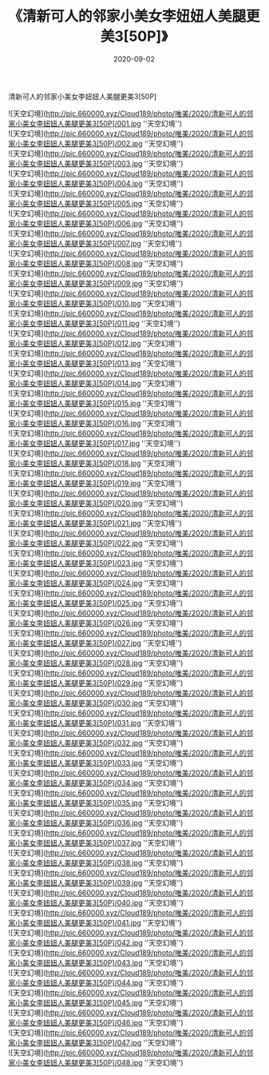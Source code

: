 ﻿---
layout: post
title:  《清新可人的邻家小美女李妞妞人美腿更美3[50P]》
date:   2020-09-02
img: http://pic.660000.xyz/Cloud189/photo/唯美/2020/清新可人的邻家小美女李妞妞人美腿更美3[50P]/000.jpg
categories: [美女, 清纯, 唯美]
---

清新可人的邻家小美女李妞妞人美腿更美3[50P]



![天空幻境](http://pic.660000.xyz/Cloud189/photo/唯美/2020/清新可人的邻家小美女李妞妞人美腿更美3[50P]/001.jpg ''天空幻境'') <br>
![天空幻境](http://pic.660000.xyz/Cloud189/photo/唯美/2020/清新可人的邻家小美女李妞妞人美腿更美3[50P]/002.jpg ''天空幻境'') <br>
![天空幻境](http://pic.660000.xyz/Cloud189/photo/唯美/2020/清新可人的邻家小美女李妞妞人美腿更美3[50P]/003.jpg ''天空幻境'') <br>
![天空幻境](http://pic.660000.xyz/Cloud189/photo/唯美/2020/清新可人的邻家小美女李妞妞人美腿更美3[50P]/004.jpg ''天空幻境'') <br>
![天空幻境](http://pic.660000.xyz/Cloud189/photo/唯美/2020/清新可人的邻家小美女李妞妞人美腿更美3[50P]/005.jpg ''天空幻境'') <br>
![天空幻境](http://pic.660000.xyz/Cloud189/photo/唯美/2020/清新可人的邻家小美女李妞妞人美腿更美3[50P]/006.jpg ''天空幻境'') <br>
![天空幻境](http://pic.660000.xyz/Cloud189/photo/唯美/2020/清新可人的邻家小美女李妞妞人美腿更美3[50P]/007.jpg ''天空幻境'') <br>
![天空幻境](http://pic.660000.xyz/Cloud189/photo/唯美/2020/清新可人的邻家小美女李妞妞人美腿更美3[50P]/008.jpg ''天空幻境'') <br>
![天空幻境](http://pic.660000.xyz/Cloud189/photo/唯美/2020/清新可人的邻家小美女李妞妞人美腿更美3[50P]/009.jpg ''天空幻境'') <br>
![天空幻境](http://pic.660000.xyz/Cloud189/photo/唯美/2020/清新可人的邻家小美女李妞妞人美腿更美3[50P]/010.jpg ''天空幻境'') <br>
![天空幻境](http://pic.660000.xyz/Cloud189/photo/唯美/2020/清新可人的邻家小美女李妞妞人美腿更美3[50P]/011.jpg ''天空幻境'') <br>
![天空幻境](http://pic.660000.xyz/Cloud189/photo/唯美/2020/清新可人的邻家小美女李妞妞人美腿更美3[50P]/012.jpg ''天空幻境'') <br>
![天空幻境](http://pic.660000.xyz/Cloud189/photo/唯美/2020/清新可人的邻家小美女李妞妞人美腿更美3[50P]/013.jpg ''天空幻境'') <br>
![天空幻境](http://pic.660000.xyz/Cloud189/photo/唯美/2020/清新可人的邻家小美女李妞妞人美腿更美3[50P]/014.jpg ''天空幻境'') <br>
![天空幻境](http://pic.660000.xyz/Cloud189/photo/唯美/2020/清新可人的邻家小美女李妞妞人美腿更美3[50P]/015.jpg ''天空幻境'') <br>
![天空幻境](http://pic.660000.xyz/Cloud189/photo/唯美/2020/清新可人的邻家小美女李妞妞人美腿更美3[50P]/016.jpg ''天空幻境'') <br>
![天空幻境](http://pic.660000.xyz/Cloud189/photo/唯美/2020/清新可人的邻家小美女李妞妞人美腿更美3[50P]/017.jpg ''天空幻境'') <br>
![天空幻境](http://pic.660000.xyz/Cloud189/photo/唯美/2020/清新可人的邻家小美女李妞妞人美腿更美3[50P]/018.jpg ''天空幻境'') <br>
![天空幻境](http://pic.660000.xyz/Cloud189/photo/唯美/2020/清新可人的邻家小美女李妞妞人美腿更美3[50P]/019.jpg ''天空幻境'') <br>
![天空幻境](http://pic.660000.xyz/Cloud189/photo/唯美/2020/清新可人的邻家小美女李妞妞人美腿更美3[50P]/020.jpg ''天空幻境'') <br>
![天空幻境](http://pic.660000.xyz/Cloud189/photo/唯美/2020/清新可人的邻家小美女李妞妞人美腿更美3[50P]/021.jpg ''天空幻境'') <br>
![天空幻境](http://pic.660000.xyz/Cloud189/photo/唯美/2020/清新可人的邻家小美女李妞妞人美腿更美3[50P]/022.jpg ''天空幻境'') <br>
![天空幻境](http://pic.660000.xyz/Cloud189/photo/唯美/2020/清新可人的邻家小美女李妞妞人美腿更美3[50P]/023.jpg ''天空幻境'') <br>
![天空幻境](http://pic.660000.xyz/Cloud189/photo/唯美/2020/清新可人的邻家小美女李妞妞人美腿更美3[50P]/024.jpg ''天空幻境'') <br>
![天空幻境](http://pic.660000.xyz/Cloud189/photo/唯美/2020/清新可人的邻家小美女李妞妞人美腿更美3[50P]/025.jpg ''天空幻境'') <br>
![天空幻境](http://pic.660000.xyz/Cloud189/photo/唯美/2020/清新可人的邻家小美女李妞妞人美腿更美3[50P]/026.jpg ''天空幻境'') <br>
![天空幻境](http://pic.660000.xyz/Cloud189/photo/唯美/2020/清新可人的邻家小美女李妞妞人美腿更美3[50P]/027.jpg ''天空幻境'') <br>
![天空幻境](http://pic.660000.xyz/Cloud189/photo/唯美/2020/清新可人的邻家小美女李妞妞人美腿更美3[50P]/028.jpg ''天空幻境'') <br>
![天空幻境](http://pic.660000.xyz/Cloud189/photo/唯美/2020/清新可人的邻家小美女李妞妞人美腿更美3[50P]/029.jpg ''天空幻境'') <br>
![天空幻境](http://pic.660000.xyz/Cloud189/photo/唯美/2020/清新可人的邻家小美女李妞妞人美腿更美3[50P]/030.jpg ''天空幻境'') <br>
![天空幻境](http://pic.660000.xyz/Cloud189/photo/唯美/2020/清新可人的邻家小美女李妞妞人美腿更美3[50P]/031.jpg ''天空幻境'') <br>
![天空幻境](http://pic.660000.xyz/Cloud189/photo/唯美/2020/清新可人的邻家小美女李妞妞人美腿更美3[50P]/032.jpg ''天空幻境'') <br>
![天空幻境](http://pic.660000.xyz/Cloud189/photo/唯美/2020/清新可人的邻家小美女李妞妞人美腿更美3[50P]/033.jpg ''天空幻境'') <br>
![天空幻境](http://pic.660000.xyz/Cloud189/photo/唯美/2020/清新可人的邻家小美女李妞妞人美腿更美3[50P]/034.jpg ''天空幻境'') <br>
![天空幻境](http://pic.660000.xyz/Cloud189/photo/唯美/2020/清新可人的邻家小美女李妞妞人美腿更美3[50P]/035.jpg ''天空幻境'') <br>
![天空幻境](http://pic.660000.xyz/Cloud189/photo/唯美/2020/清新可人的邻家小美女李妞妞人美腿更美3[50P]/036.jpg ''天空幻境'') <br>
![天空幻境](http://pic.660000.xyz/Cloud189/photo/唯美/2020/清新可人的邻家小美女李妞妞人美腿更美3[50P]/037.jpg ''天空幻境'') <br>
![天空幻境](http://pic.660000.xyz/Cloud189/photo/唯美/2020/清新可人的邻家小美女李妞妞人美腿更美3[50P]/038.jpg ''天空幻境'') <br>
![天空幻境](http://pic.660000.xyz/Cloud189/photo/唯美/2020/清新可人的邻家小美女李妞妞人美腿更美3[50P]/039.jpg ''天空幻境'') <br>
![天空幻境](http://pic.660000.xyz/Cloud189/photo/唯美/2020/清新可人的邻家小美女李妞妞人美腿更美3[50P]/040.jpg ''天空幻境'') <br>
![天空幻境](http://pic.660000.xyz/Cloud189/photo/唯美/2020/清新可人的邻家小美女李妞妞人美腿更美3[50P]/041.jpg ''天空幻境'') <br>
![天空幻境](http://pic.660000.xyz/Cloud189/photo/唯美/2020/清新可人的邻家小美女李妞妞人美腿更美3[50P]/042.jpg ''天空幻境'') <br>
![天空幻境](http://pic.660000.xyz/Cloud189/photo/唯美/2020/清新可人的邻家小美女李妞妞人美腿更美3[50P]/043.jpg ''天空幻境'') <br>
![天空幻境](http://pic.660000.xyz/Cloud189/photo/唯美/2020/清新可人的邻家小美女李妞妞人美腿更美3[50P]/044.jpg ''天空幻境'') <br>
![天空幻境](http://pic.660000.xyz/Cloud189/photo/唯美/2020/清新可人的邻家小美女李妞妞人美腿更美3[50P]/045.jpg ''天空幻境'') <br>
![天空幻境](http://pic.660000.xyz/Cloud189/photo/唯美/2020/清新可人的邻家小美女李妞妞人美腿更美3[50P]/046.jpg ''天空幻境'') <br>
![天空幻境](http://pic.660000.xyz/Cloud189/photo/唯美/2020/清新可人的邻家小美女李妞妞人美腿更美3[50P]/047.jpg ''天空幻境'') <br>
![天空幻境](http://pic.660000.xyz/Cloud189/photo/唯美/2020/清新可人的邻家小美女李妞妞人美腿更美3[50P]/048.jpg ''天空幻境'') <br>